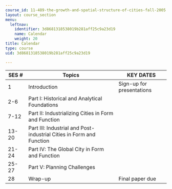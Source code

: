 ```yaml
---
course_id: 11-489-the-growth-and-spatial-structure-of-cities-fall-2005
layout: course_section
menu:
  leftnav:
    identifier: 3d8681318538019b281aff25c9a23d19
    name: Calendar
    weight: 20
title: Calendar
type: course
uid: 3d8681318538019b281aff25c9a23d19

---
```


| SES # | Topics | KEY DATES |
| --- | --- | --- |
| 1 | Introduction | Sign-up for presentations |
| 2-6 | Part I: Historical and Analytical Foundations |  |
| 7-12 | Part II: Industrializing Cities in Form and Function |  |
| 13-20 | Part III: Industrial and Post-industrial Cities in Form and Function |  |
| 21-24 | Part IV: The Global City in Form and Function |  |
| 25-27 | Part V: Planning Challenges |  |
| 28 | Wrap-up | Final paper due